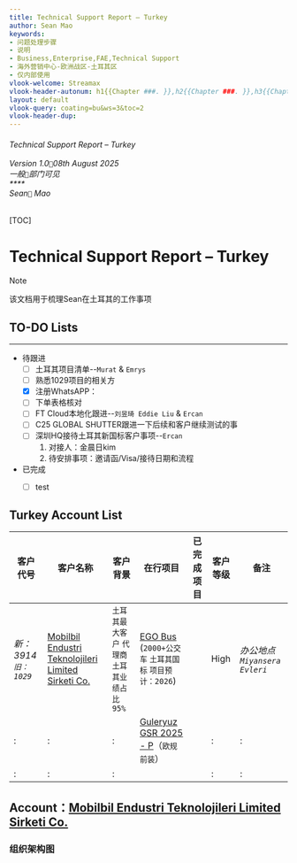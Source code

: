 ```yaml
---
title: Technical Support Report – Turkey
author: Sean Mao
keywords:
- 问题处理步骤
- 说明
- Business,Enterprise,FAE,Technical Support
- 海外营销中心-欧洲战区-土耳其区
- 仅内部使用
vlook-welcome: Streamax
vlook-header-autonum: h1{{Chapter ###. }},h2{{Chapter ###. }},h3{{Chapter ###. }},h4{{Chapter ###. }},h5{{Chapter ###. }}
layout: default
vlook-query: coating=bu&ws=3&toc=2
vlook-header-dup:
---
```

###### Technical Support Report – Turkey<br /><br />*Version 1.0`🐾`08th August 2025*<br />*一般`👀`部门可见*<br />**** <br />*Sean`🍍` Mao*<br />

[TOC]

# Technical Support Report – Turkey

> [!NOTE]
>
> 该文档用于梳理Sean在土耳其的工作事项



## TO-DO Lists

---

- 待跟进
  - [ ] 土耳其项目清单--`Murat` & `Emrys`
  - [ ] 熟悉1029项目的相关方
  - [x] 注册WhatsAPP：
  - [ ] 下单表格核对
  - [ ] FT Cloud本地化跟进--`刘昱琦 Eddie Liu` & `Ercan`
  - [ ] C25 GLOBAL SHUTTER跟进一下后续和客户继续测试的事
  - [ ] 深圳HQ接待土耳其新国标客户事项--`Ercan`
    1. 对接人：金晨日kim 
    2. 待安排事项：邀请函/Visa/接待日期和流程
- 已完成
  - [ ] test



## Turkey Account List

| 客户代号             | 客户名称                                                     | 客户背景                                      | 在行项目                                                     | 已完成项目 | 客户等级 | 备注                         |
| -------------------- | ------------------------------------------------------------ | --------------------------------------------- | ------------------------------------------------------------ | ---------- | -------- | ---------------------------- |
| *新：3914`旧：1029`* | [Mobilbil Endustri Teknolojileri Limited Sirketi Co.](https://crm-streamax.lightning.force.com/lightning/r/Account/001IT00002qLhMtYAK/view) | `土耳其最大客户` `代理商` `土耳其业绩占比95%` | [EGO Bus](https://crm-streamax.lightning.force.com/lightning/r/006IT00000nAkZCYA0/view) (`2000+公交车` `土耳其国标` `项目预计：2026`) |            | High     | *办公地点`Miyansera Evleri`* |
| :                    | :                                                            | :                                             | [Guleryuz GSR 2025 - P](https://crm-streamax.lightning.force.com/lightning/r/006IT00000nAkaFYAS/view)（`欧规` `前装`） |            | :        | :                            |
| :                    | :                                                            | :                                             |                                                              |            | :        | :                            |

## Account：[Mobilbil Endustri Teknolojileri Limited Sirketi Co.](https://crm-streamax.lightning.force.com/lightning/r/Account/001IT00002qLhMtYAK/view)

### 组织架构图









